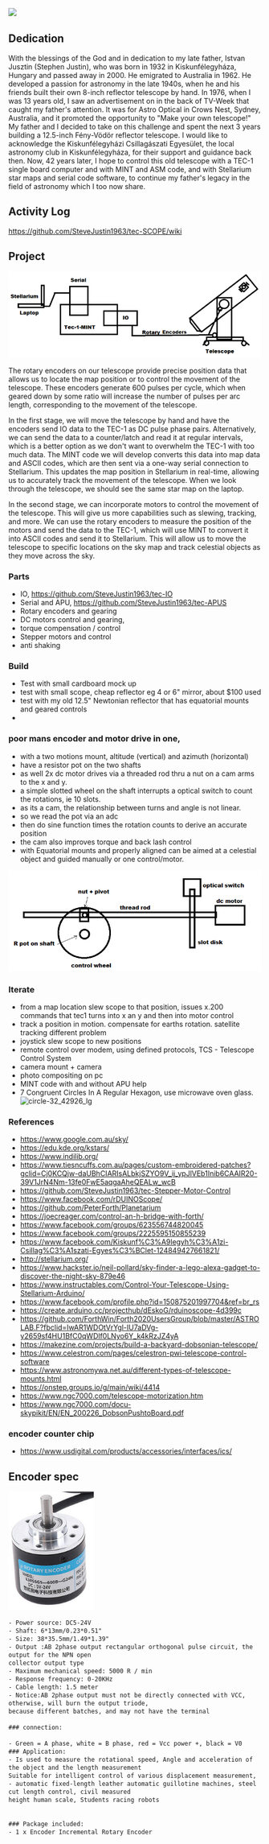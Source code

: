

![](https://github.com/SteveJustin1963/tec-SCOPE/blob/master/pics/scope-steps1.png)

## Dedication 

With the blessings of the God and in dedication to my late father, Istvan Jusztin (Stephen Justin), who was born in 1932 in Kiskunfélegyháza, Hungary and passed away in 2000. He emigrated to Australia in 1962. He developed a passion for astronomy in the late 1940s, when he and his friends built their own 8-inch reflector telescope by hand. In 1976, when I was 13 years old, I saw an advertisement on in the back of TV-Week that caught my father's attention. It was for Astro Optical in Crows Nest, Sydney, Australia, and it promoted the opportunity to "Make your own telescope!" My father and I decided to take on this challenge and spent the next 3 years building a 12.5-inch Fény-Vödör reflector telescope. I would like to acknowledge the Kiskunfélegyházi Csillagászati Egyesület, the local astronomy club in Kiskunfélegyháza, for their support and guidance back then. Now, 42 years later, I hope to control this old telescope with a TEC-1 single board computer and with MINT and ASM code, and with Stellarium star maps and serial code software, to continue my father's legacy in the field of astronomy which I too now share.


## Activity Log
https://github.com/SteveJustin1963/tec-SCOPE/wiki


## Project 
![](https://github.com/SteveJustin1963/tec-SCOPE/blob/master/pics/3-23.png)

The rotary encoders on our telescope provide precise position data that allows us to locate the map position or to control the movement of the telescope. These encoders generate 600 pulses per cycle, which when geared down by some ratio will increase the number of pulses per arc length, corresponding to the movement of the telescope.

In the first stage, we will move the telescope by hand and have the encoders send IO data to the TEC-1 as DC pulse phase pairs. Alternatively, we can send the data to a counter/latch and read it at regular intervals, which is a better option as we don't want to overwhelm the TEC-1 with too much data. The MINT code we will develop converts this data into map data and ASCII codes, which are then sent via a one-way serial connection to Stellarium. This updates the map position in Stellarium in real-time, allowing us to accurately track the movement of the telescope. When we look through the telescope, we should see the same star map on the laptop.

In the second stage, we can incorporate motors to control the movement of the telescope. This will give us more capabilities such as slewing, tracking, and more. We can use the rotary encoders to measure the position of the motors and send the data to the TEC-1, which will use MINT to convert it into ASCII codes and send it to Stellarium. This will allow us to move the telescope to specific locations on the sky map and track celestial objects as they move across the sky.

### Parts 
- IO, https://github.com/SteveJustin1963/tec-IO
- Serial and APU, https://github.com/SteveJustin1963/tec-APUS
- Rotary encoders and gearing
- DC motors control and gearing, 
- torque compensation / control
- Stepper motors and control
- anti shaking

### Build
- Test with small cardboard mock up
- test with small scope, cheap reflector eg 4 or 6" mirror, about $100 used
- test with my old 12.5" Newtonian reflector that has equatorial mounts and geared controls
- 



### poor mans encoder and motor drive in one, 
- with a two motions mount, altitude (vertical) and azimuth (horizontal)
- have a resistor pot on the two shafts
- as well 2x dc motor drives via a threaded rod thru a nut on a cam arms to the x and y. 
- a simple slotted wheel on the shaft interrupts a optical switch to count the rotations, ie 10 slots. 
- as its a cam, the relationship between turns and angle is not linear. 
- so we read the pot via an adc 
- then do sine function times the rotation counts to derive an accurate position
- the cam also improves torque and back lash control
- with Equatorial mounts and properly aligned can be aimed at a celestial object and guided manually or one control/motor.

![](https://github.com/SteveJustin1963/tec-SCOPE/blob/master/pics/shaft-cont-1.png)




### Iterate
- from a map location slew scope to that position, issues x.200 commands that tec1 turns into x an y and then into motor control
- track a position in motion. compensate for earths rotation. satellite tracking different problem
- joystick slew scope to new positions 
- remote control over modem, using defined protocols, TCS - Telescope Control System
- camera mount + camera
- photo compositing on pc
- MINT code with and without APU help
- 7 Congruent Circles In A Regular Hexagon, use microwave oven glass.
![circle-32_42926_lg](https://user-images.githubusercontent.com/58069246/191688868-d8030041-259c-4365-8445-d773df714613.gif)


### References
- https://www.google.com.au/sky/
- https://edu.kde.org/kstars/
- https://www.indilib.org/
- https://www.tiesncuffs.com.au/pages/custom-embroidered-patches?gclid=Cj0KCQjw-daUBhCIARIsALbkjSZYO9V_ij_ypJlVEb1Inib6CAAIR20-39V1JrN4Nm-13fe0FwE5aqgaAheQEALw_wcB
- https://github.com/SteveJustin1963/tec-Stepper-Motor-Control
- https://www.facebook.com/rDUINOScope/
- https://github.com/PeterForth/Planetarium 
- https://joecreager.com/control-an-h-bridge-with-forth/
- https://www.facebook.com/groups/623556744820045
- https://www.facebook.com/groups/2225595150855239
- https://www.facebook.com/Kiskunf%C3%A9legyh%C3%A1zi-Csillag%C3%A1szati-Egyes%C3%BClet-124849427661821/
- http://stellarium.org/
- https://www.hackster.io/neil-pollard/sky-finder-a-lego-alexa-gadget-to-discover-the-night-sky-879e46
- https://www.instructables.com/Control-Your-Telescope-Using-Stellarium-Arduino/
- https://www.facebook.com/profile.php?id=150875201997704&ref=br_rs
- https://create.arduino.cc/projecthub/dEskoG/rduinoscope-4d399c
- https://github.com/ForthWin/Forth2020UsersGroup/blob/master/ASTROLAB.F?fbclid=IwAR1WDOtVrYgl-IU7aDVg-y2659sf4HU1BfC0qWDlf0LNyo6Y_k4kRzJZ4yA
- https://makezine.com/projects/build-a-backyard-dobsonian-telescope/
- https://www.celestron.com/pages/celestron-pwi-telescope-control-software
- https://www.astronomywa.net.au/different-types-of-telescope-mounts.html
- https://onstep.groups.io/g/main/wiki/4414
- https://www.ngc7000.com/telescope-motorization.htm
- https://www.ngc7000.com/docu-skypikit/EN/EN_200226_DobsonPushtoBoard.pdf

### encoder counter chip
- https://www.usdigital.com/products/accessories/interfaces/ics/





 





## Encoder spec

![](https://github.com/SteveJustin1963/tec-SCOPE/blob/master/pics/3-23-2.png)
```
- Power source: DC5-24V
- Shaft: 6*13mm/0.23*0.51"
- Size: 38*35.5mm/1.49*1.39"
- Output :AB 2phase output rectangular orthogonal pulse circuit, the output for the NPN open 
collector output type
- Maximum mechanical speed: 5000 R / min
- Response frequency: 0-20KHz
- Cable length: 1.5 meter
- Notice:AB 2phase output must not be directly connected with VCC, otherwise, will burn the output triode, 
because different batches, and may not have the terminal
   
### connection:

- Green = A phase, white = B phase, red = Vcc power +, black = V0
### Application:
- Is used to measure the rotational speed, Angle and acceleration of the object and the length measurement
Suitable for intelligent control of various displacement measurement, 
- automatic fixed-length leather automatic guillotine machines, steel cut length control, civil measured 
height human scale, Students racing robots


### Package included:
- 1 x Encoder Incremental Rotary Encoder
```


